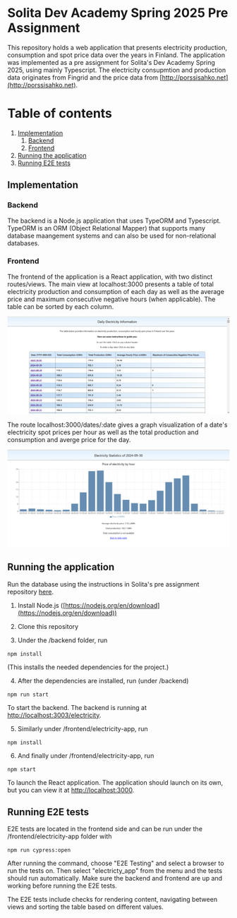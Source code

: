 # Solita Dev Academy Spring 2025 Pre Assignment

This repository holds a web application that presents electricity production, consumption and spot price data over the years in Finland. The application was implemented as a pre assignment for Solita's Dev Academy Spring 2025, using mainly Typescript. The electricity consupmtion and production data originates from Fingrid and the price data from [http://porssisahko.net](http://porssisahko.net).

# Table of contents
1. [Implementation](#introduction)
    1. [Backend](#backend)
    2. [Frontend](#frontend)
2. [Running the application](#running)
3. [Running E2E tests](#testing)


## Implementation <a name="technologies"></a>
### Backend
The backend is a Node.js application that uses TypeORM and Typescript. TypeORM is an ORM (Object Relational Mapper) that supports many database maangement systems and can also be used for non-relational databases.
### Frontend
The frontend of the application is a React application, with two distinct routes/views. The main view at localhost:3000 presents a table of total electricity production and consumption of each day as well as the average price and maximum consecutive negative hours (when applicable). The table can be sorted by each column.

![image info](./images/dailytable.png)

The route localhost:3000/dates/:date gives a graph visualization of a date's electricity spot prices per hour as well as the total production and consumption and averge price for the day.


![image info](./images/dayview.png)

## Running the application
Run the database using the instructions in Solita's pre assignment repository
[here](https://github.com/solita/dev-academy-spring-2025-exercise?tab=readme-ov-file#instructions-for-running-the-database).

1. Install Node.js ([https://nodejs.org/en/download](https://nodejs.org/en/download))

2. Clone this repository

3. Under the /backend folder, run

```
npm install
```

(This installs the needed dependencies for the project.)

4. After the dependencies are installed, run (under /backend)

```
npm run start
```
To start the backend. The backend is running at [http://localhost:3003/electricity](http://localhost:3003/electricity).

5. Similarly under /frontend/electricity-app, run
```
npm install
```

6. And finally under /frontend/electricity-app, run
```
npm start
```
To launch the React application. The application should launch on its own, but you can view it at [http://localhost:3000](http://localhost:3000).

## Running E2E tests

E2E tests are located in the frontend side and can be run under the /frontend/electricity-app folder with
```
npm run cypress:open
```
After running the command, choose "E2E Testing" and select a browser to run the tests on. Then select "electricty_app" from the menu and the tests should run automatically. Make sure the backend and frontend are up and working before running the E2E tests.

The E2E tests include checks for rendering content, navigating between views and sorting the table based on different values.